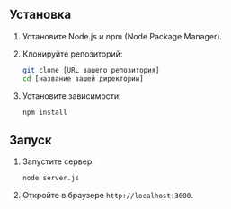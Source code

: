 ## Установка

1.  Установите Node.js и npm (Node Package Manager).
2.  Клонируйте репозиторий:

    ```bash
    git clone [URL вашего репозитория]
    cd [название вашей директории]
    ```

3.  Установите зависимости:

    ```bash
    npm install
    ```

## Запуск

1.  Запустите сервер:

    ```bash
    node server.js
    ```

2.  Откройте в браузере `http://localhost:3000`.